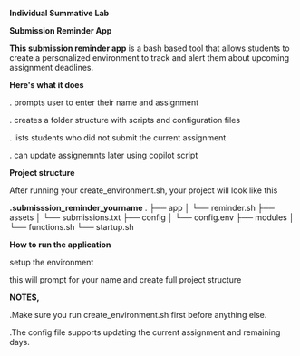 **Individual Summative Lab**

**Submission Reminder App**

**This submission reminder app** is a bash based tool that allows students to create a personalized environment to track and alert them about upcoming assignment deadlines.

**Here's what it does**

. prompts user to enter their name and assignment

. creates a folder structure with scripts and configuration files

. lists students who did not submit the current assignment

. can update assignemnts later using copilot script


**Project structure**

After running your create_environment.sh, your project will look like this

**.submisssion_reminder_yourname**
.
├── app
│   └── reminder.sh
├── assets
│   └── submissions.txt
├── config
│   └── config.env
├── modules
│   └── functions.sh
└── startup.sh


**How to run the application**

setup the  environment

this will prompt for your name and create full project structure

**NOTES,**

.Make sure you run create_environment.sh first before anything else.

.The config file supports updating the current assignment and remaining days. 

